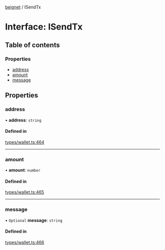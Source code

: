 [beignet](../README.md) / ISendTx

# Interface: ISendTx

## Table of contents

### Properties

- [address](ISendTx.md#address)
- [amount](ISendTx.md#amount)
- [message](ISendTx.md#message)

## Properties

### address

• **address**: `string`

#### Defined in

[types/wallet.ts:464](https://github.com/synonymdev/beignet/blob/88520f5/src/types/wallet.ts#L464)

___

### amount

• **amount**: `number`

#### Defined in

[types/wallet.ts:465](https://github.com/synonymdev/beignet/blob/88520f5/src/types/wallet.ts#L465)

___

### message

• `Optional` **message**: `string`

#### Defined in

[types/wallet.ts:466](https://github.com/synonymdev/beignet/blob/88520f5/src/types/wallet.ts#L466)
